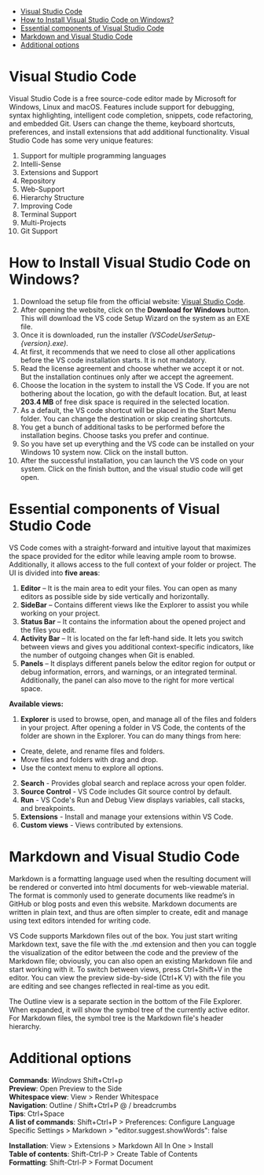 - [Visual Studio Code](#visual-studio-code)
- [How to Install Visual Studio Code on Windows?](#how-to-install-visual-studio-code-on-windows)
- [Essential components of Visual Studio Code](#essential-components-of-visual-studio-code)
- [Markdown and Visual Studio Code](#markdown-and-visual-studio-code)
- [Additional options](#additional-options)

# Visual Studio Code  
Visual Studio Code is a free source-code editor made by Microsoft for Windows, Linux and macOS. Features include support for debugging, syntax highlighting, intelligent code completion, snippets, code refactoring, and embedded Git. Users can change the theme, keyboard shortcuts, preferences, and install extensions that add additional functionality.
Visual Studio Code has some very unique features:  
1. Support for multiple programming languages
2. Intelli-Sense
3. Extensions and Support
4. Repository
5. Web-Support
6. Hierarchy Structure
7. Improving Code
8. Terminal Support
9. Multi-Projects
10. Git Support

# How to Install Visual Studio Code on Windows?  
1. Download the setup file from the official website:  [Visual Studio Code](https://code.visualstudio.com).
2. After opening the website, click on the **Download for Windows** button. This will download the VS code Setup Wizard on the system as an EXE file.
3. Once it is downloaded, run the installer *(VSCodeUserSetup-{version}.exe)*. 
4. At first, it recommends that we need to close all other applications before the VS code installation starts. It is not mandatory.
5. Read the license agreement and choose whether we accept it or not. But the installation continues only after we accept the agreement.
6. Choose the location in the system to install the VS Code. If you are not bothering about the location, go with the default location. But, at least **203.4 MB** of free disk space is required in the selected location.
7. As a default, the VS code shortcut will be placed in the Start Menu folder. You can change the destination or skip creating shortcuts.
8. You get a bunch of additional tasks to be performed before the installation begins. Choose tasks you prefer and continue.  
9. So you have set up everything and the VS code can be installed on your Windows 10 system now. Click on the install button.
10. After the successful installation, you can launch the VS code on your system. Click on the finish button, and the visual studio code will get open.  

# Essential components of Visual Studio Code
VS Code comes with a straight-forward and intuitive layout that maximizes the space provided for the editor while leaving ample room to browse. Additionally, it allows access to the full context of your folder or project. The UI is divided into **five areas**:

1. **Editor** – It is the main area to edit your files. You can open as many editors as possible side by side vertically and horizontally.
2. **SideBar** – Contains different views like the Explorer to assist you while working on your project.
3. **Status Bar** – It contains the information about the opened project and the files you edit.
4. **Activity Bar** – It is located on the far left-hand side. It lets you switch between views and gives you additional context-specific indicators, like the number of outgoing changes when Git is enabled.
5. **Panels** – It displays different panels below the editor region for output or debug information, errors, and warnings, or an integrated terminal. Additionally, the panel can also move to the right for more vertical space.  

**Available views:**

1. **Explorer** is used to browse, open, and manage all of the files and folders in your project. After opening a folder in VS Code, the contents of the folder are shown in the Explorer. You can do many things from here:  

* Create, delete, and rename files and folders.
* Move files and folders with drag and drop.
* Use the context menu to explore all options.  
2. **Search** - Provides global search and replace across your open folder.  
3. **Source Control** - VS Code includes Git source control by default.  
4. **Run** - VS Code's Run and Debug View displays variables, call stacks, and breakpoints.  
5. **Extensions** - Install and manage your extensions within VS Code.  
6. **Custom views** - Views contributed by extensions.  


# Markdown and Visual Studio Code  
Markdown is a formatting language used when the resulting document will be rendered or converted into html documents for web-viewable material. The format is commonly used to generate documents like readme’s in GitHub or blog posts and even this website. Markdown documents are written in plain text, and thus are often simpler to create, edit and manage using text editors intended for writing code.  

VS Code supports Markdown files out of the box. You just start writing Markdown text, save the file with the .md extension and then you can toggle the visualization of the editor between the code and the preview of the Markdown file; obviously, you can also open an existing Markdown file and start working with it. To switch between views, press Ctrl+Shift+V in the editor. You can view the preview side-by-side (Ctrl+K V) with the file you are editing and see changes reflected in real-time as you edit.  

The Outline view is a separate section in the bottom of the File Explorer. When expanded, it will show the symbol tree of the currently active editor. For Markdown files, the symbol tree is the Markdown file's header hierarchy.  

# Additional options
**Commands**: *Windows* Shift+Ctrl+p  
**Preview**: Open Preview to the Side  
**Whitespace view**: View > Render Whitespace  
**Navigation**: Outline / Shift+Ctrl+P  @ / breadcrumbs  
**Tips**: Ctrl+Space  
**A list of commands**: Shift+Ctrl+P > Preferences: Configure Language Specific Settings > Markdown > "editor.suggest.showWords": false  

**Installation**: View > Extensions > Markdown All In One > Install  
**Table of contents**: Shift-Ctrl-P > Create Table of Contents  
**Formatting**: Shift-Ctrl-P > Format Document




